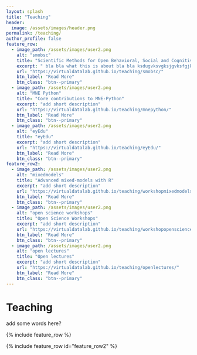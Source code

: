 ```yaml
---
layout: splash
title: "Teaching"
header:
  image: /assets/images/header.png
permalink: /teaching/
author_profile: false
feature_row:
  - image_path: /assets/images/user2.png
    alt: "smobsc"
    title: "Scientific Methods for Open Behavioral, Social and Cognitive Sciences"
    excerpt: " bla bla what this is about bla bla ksdugvksvgksjgvksfgjksagvkjdavkjdavbfkjk"
    url: "https://virtualdatalab.github.io/teaching/smobsc/"
    btn_label: "Read More"
    btn_class: "btn--primary"
  - image_path: /assets/images/user2.png
    alt: "MNE Python"
    title: "Core contributions to MNE-Python"
    excerpt: "add short description"
    url: "https://virtualdatalab.github.io/teaching/mnepython/"
    btn_label: "Read More"
    btn_class: "btn--primary"
  - image_path: /assets/images/user2.png
    alt: "eyEdu"
    title: "eyEdu"
    excerpt: "add short description"
    url: "https://virtualdatalab.github.io/teaching/eyEdu/"
    btn_label: "Read More"
    btn_class: "btn--primary"
feature_row2:
  - image_path: /assets/images/user2.png
    alt: "mixedmodels"
    title: "Advanced mixed-models with R"
    excerpt: "add short description"
    url: "https://virtualdatalab.github.io/teaching/workshopmixedmodels/"
    btn_label: "Read More"
    btn_class: "btn--primary"
  - image_path: /assets/images/user2.png
    alt: "open science workshops"
    title: "Open Science Workshops"
    excerpt: "add short description"
    url: "https://virtualdatalab.github.io/teaching/workshopopenscience/"
    btn_label: "Read More"
    btn_class: "btn--primary"
  - image_path: /assets/images/user2.png
    alt: "open lectures"
    title: "Open lectures"
    excerpt: "add short description"
    url: "https://virtualdatalab.github.io/teaching/openlectures/"
    btn_label: "Read More"
    btn_class: "btn--primary"
---
```


# Teaching

add some words here?

{% include feature_row %}

{% include feature_row id="feature_row2" %}
